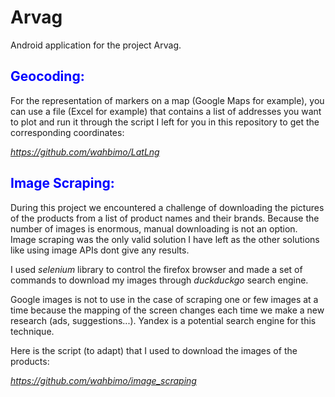# Arvag

Android application for the project Arvag.

## <span style="color: blue">Geocoding:</span>

For the representation of markers on a map (Google Maps for example), you can use a file (Excel for example) that contains a list of addresses you want to plot and run it through the script I left for you in this repository to get the corresponding coordinates:

_https://github.com/wahbimo/LatLng_

## <span style="color: blue">Image Scraping:</span>

During this project we encountered a challenge of downloading the pictures of the products from a list of product names and their brands. Because the number of images is enormous, manual downloading is not an option. Image scraping was the only valid solution I have left as the other solutions like using image APIs dont give any results.

I used *selenium* library to control the firefox browser and made a set of commands to download my images through *duckduckgo* search engine.

Google images is not to use in the case of scraping one or few images at a time because the mapping of the screen changes each time we make a new research (ads, suggestions...). Yandex is a potential search engine for this technique.

Here is the script (to adapt) that I used to download the images of the products:

_https://github.com/wahbimo/image_scraping_
